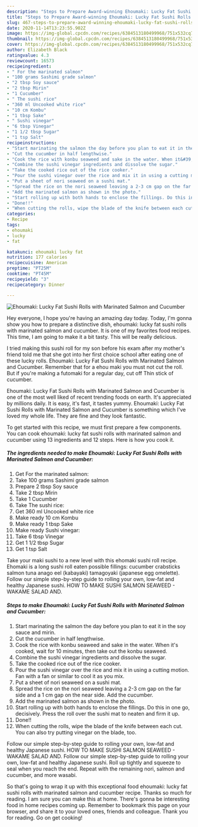 ```yaml
---
description: "Steps to Prepare Award-winning Ehoumaki: Lucky Fat Sushi Rolls with Marinated Salmon and Cucumber"
title: "Steps to Prepare Award-winning Ehoumaki: Lucky Fat Sushi Rolls with Marinated Salmon and Cucumber"
slug: 467-steps-to-prepare-award-winning-ehoumaki-lucky-fat-sushi-rolls-with-marinated-salmon-and-cucumber
date: 2020-11-14T13:23:55.902Z
image: https://img-global.cpcdn.com/recipes/6384513180499968/751x532cq70/ehoumaki-lucky-fat-sushi-rolls-with-marinated-salmon-and-cucumber-recipe-main-photo.jpg
thumbnail: https://img-global.cpcdn.com/recipes/6384513180499968/751x532cq70/ehoumaki-lucky-fat-sushi-rolls-with-marinated-salmon-and-cucumber-recipe-main-photo.jpg
cover: https://img-global.cpcdn.com/recipes/6384513180499968/751x532cq70/ehoumaki-lucky-fat-sushi-rolls-with-marinated-salmon-and-cucumber-recipe-main-photo.jpg
author: Elizabeth Black
ratingvalue: 4.3
reviewcount: 16573
recipeingredient:
- " For the marinated salmon"
- "100 grams Sashimi grade salmon"
- "2 tbsp Soy sauce"
- "2 tbsp Mirin"
- "1 Cucumber"
- " The sushi rice"
- "360 ml Uncooked white rice"
- "10 cm Kombu"
- "1 tbsp Sake"
- " Sushi vinegar"
- "6 tbsp Vinegar"
- "1 1/2 tbsp Sugar"
- "1 tsp Salt"
recipeinstructions:
- "Start marinating the salmon the day before you plan to eat it in the soy sauce and mirin."
- "Cut the cucumber in half lengthwise."
- "Cook the rice with konbu seaweed and sake in the water. When it&#39;s cooked, wait for 10 minutes, then take out the konbu seaweed."
- "Combine the sushi vinegar ingredients and dissolve the sugar."
- "Take the cooked rice out of the rice cooker."
- "Pour the sushi vinegar over the rice and mix it in using a cutting motion. Fan with a fan or similar to cool it as you mix."
- "Put a sheet of nori seaweed on a sushi mat."
- "Spread the rice on the nori seaweed leaving a 2-3 cm gap on the far side and a 1 cm gap on the near side. Add the cucumber."
- "Add the marinated salmon as shown in the photo."
- "Start rolling up with both hands to enclose the fillings. Do this in one go, decisively. Press the roll over the sushi mat to neaten and firm it up."
- "Done!!"
- "When cutting the rolls, wipe the blade of the knife between each cut. You can also try putting vinegar on the blade, too."
categories:
- Recipe
tags:
- ehoumaki
- lucky
- fat

katakunci: ehoumaki lucky fat 
nutrition: 177 calories
recipecuisine: American
preptime: "PT25M"
cooktime: "PT45M"
recipeyield: "3"
recipecategory: Dinner

---
```



![Ehoumaki: Lucky Fat Sushi Rolls with Marinated Salmon and Cucumber](https://img-global.cpcdn.com/recipes/6384513180499968/751x532cq70/ehoumaki-lucky-fat-sushi-rolls-with-marinated-salmon-and-cucumber-recipe-main-photo.jpg)

Hey everyone, I hope you're having an amazing day today. Today, I'm gonna show you how to prepare a distinctive dish, ehoumaki: lucky fat sushi rolls with marinated salmon and cucumber. It is one of my favorites food recipes. This time, I am going to make it a bit tasty. This will be really delicious.

I tried making this sushi roll for my son before his exam after my mother&#39;s friend told me that she got into her first choice school after eating one of these lucky rolls. Ehoumaki: Lucky Fat Sushi Rolls with Marinated Salmon and Cucumber. Remember that for a ehou maki you must not cut the roll. But if you&#39;re making a futomaki for a regular day, cut off Thin stick of cucumber.

Ehoumaki: Lucky Fat Sushi Rolls with Marinated Salmon and Cucumber is one of the most well liked of recent trending foods on earth. It's appreciated by millions daily. It is easy, it's fast, it tastes yummy. Ehoumaki: Lucky Fat Sushi Rolls with Marinated Salmon and Cucumber is something which I've loved my whole life. They are fine and they look fantastic.


To get started with this recipe, we must first prepare a few components. You can cook ehoumaki: lucky fat sushi rolls with marinated salmon and cucumber using 13 ingredients and 12 steps. Here is how you cook it.

<!--inarticleads1-->

##### The ingredients needed to make Ehoumaki: Lucky Fat Sushi Rolls with Marinated Salmon and Cucumber:

1. Get  For the marinated salmon:
1. Take 100 grams Sashimi grade salmon
1. Prepare 2 tbsp Soy sauce
1. Take 2 tbsp Mirin
1. Take 1 Cucumber
1. Take  The sushi rice:
1. Get 360 ml Uncooked white rice
1. Make ready 10 cm Kombu
1. Make ready 1 tbsp Sake
1. Make ready  Sushi vinegar:
1. Take 6 tbsp Vinegar
1. Get 1 1/2 tbsp Sugar
1. Get 1 tsp Salt


Take your maki sushi to a new level with this ehomaki sushi roll recipe. Ehomaki is a long sushi roll eaten possible fillings: cucumber crabsticks salmon tuna anago eel (kabayaki) tamagoyaki (japanese egg omelette). Follow our simple step-by-step guide to rolling your own, low-fat and healthy Japanese sushi. HOW TO MAKE SUSHI SALMON SEAWEED - WAKAME SALAD AND. 

<!--inarticleads2-->

##### Steps to make Ehoumaki: Lucky Fat Sushi Rolls with Marinated Salmon and Cucumber:

1. Start marinating the salmon the day before you plan to eat it in the soy sauce and mirin.
1. Cut the cucumber in half lengthwise.
1. Cook the rice with konbu seaweed and sake in the water. When it&#39;s cooked, wait for 10 minutes, then take out the konbu seaweed.
1. Combine the sushi vinegar ingredients and dissolve the sugar.
1. Take the cooked rice out of the rice cooker.
1. Pour the sushi vinegar over the rice and mix it in using a cutting motion. Fan with a fan or similar to cool it as you mix.
1. Put a sheet of nori seaweed on a sushi mat.
1. Spread the rice on the nori seaweed leaving a 2-3 cm gap on the far side and a 1 cm gap on the near side. Add the cucumber.
1. Add the marinated salmon as shown in the photo.
1. Start rolling up with both hands to enclose the fillings. Do this in one go, decisively. Press the roll over the sushi mat to neaten and firm it up.
1. Done!!
1. When cutting the rolls, wipe the blade of the knife between each cut. You can also try putting vinegar on the blade, too.


Follow our simple step-by-step guide to rolling your own, low-fat and healthy Japanese sushi. HOW TO MAKE SUSHI SALMON SEAWEED - WAKAME SALAD AND. Follow our simple step-by-step guide to rolling your own, low-fat and healthy Japanese sushi. Roll up tightly and squeeze to seal when you reach the end. Repeat with the remaining nori, salmon and cucumber, and more wasabi. 

So that's going to wrap it up with this exceptional food ehoumaki: lucky fat sushi rolls with marinated salmon and cucumber recipe. Thanks so much for reading. I am sure you can make this at home. There's gonna be interesting food in home recipes coming up. Remember to bookmark this page on your browser, and share it to your loved ones, friends and colleague. Thank you for reading. Go on get cooking!
